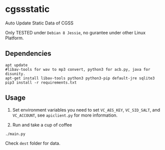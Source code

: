 # cgssstatic
Auto Update Static Data of CGSS

Only TESTED under `Debian 8 Jessie`, no gurantee under other Linux Platform.

## Dependencies
```Shell
apt update
#libav-tools for wav to mp3 convert, python3 for acb.py, java for disunity.
apt-get install libav-tools python3 python3-pip default-jre sqlite3
pip3 install -r requirements.txt
```

## Usage
1. Set environment variables
you need to set `VC_AES_KEY`, `VC_SID_SALT`, and `VC_ACCOUNT`, see `apiclient.py`
for more information.

2. Run and take a cup of coffee
```Shell
./main.py
```
Check `dest` folder for data.
